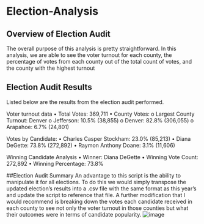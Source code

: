 # Election-Analysis
## Overview of Election Audit
The overall purpose of this analysis is pretty straightforward. In this analysis, we are able to see the voter turnout for each county, the percentage of votes from each county out of the total count of votes, and the county with the highest turnout

## Election Audit Results
Listed below are the results from the election audit performed.

Voter turnout data
•	Total Votes: 369,711
•	County Votes:
o	Largest County Turnout: Denver
o	Jefferson: 10.5% (38,855)
o	Denver: 82.8% (306,055)
o	Arapahoe: 6.7% (24,801)

Votes by Candidate:
•	Charles Casper Stockham: 23.0% (85,213)
•	Diana DeGette: 73.8% (272,892)
•	Raymon Anthony Doane: 3.1% (11,606)

Winning Candidate Analysis
•	Winner: Diana DeGette
•	Winning Vote Count: 272,892
•	Winning Percentage: 73.8%

##Election Audit Summary
An advantage to this script is the ability to manipulate it for all elections. To do this we would simply transpose the updated election’s results into a .csv file with the same format as this year’s and update the script to reference that file.  A further modification that I would recommend is breaking down the votes each candidate received in each county to see not only the voter turnout in those counties but what their outcomes were in terms of candidate popularity.
![image](https://user-images.githubusercontent.com/105834251/174214602-1f2ea3cd-9edb-41d7-b8cc-80ba63c581ee.png)
